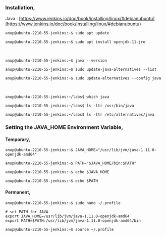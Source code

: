 ### Installation,

Java : [https://www.jenkins.io/doc/book/installing/linux/#debianubuntu](https://www.jenkins.io/doc/book/installing/linux/#debianubuntu)

`anup@ubuntu-2210-55-jenkins:~$ sudo apt update`  

`anup@ubuntu-2210-55-jenkins:~$ sudo apt install openjdk-11-jre`

<br>  

`anup@ubuntu-2210-55-jenkins:~$ java --version`  

`anup@ubuntu-2210-55-jenkins:~$ sudo update-java-alternatives --list`  

`anup@ubuntu-2210-55-jenkins:~$ sudo update-alternatives --config java`

<br>

`anup@ubuntu-2210-55-jenkins:~/labs$ which java` 

`anup@ubuntu-2210-55-jenkins:~/labs$ ls -ltr /usr/bin/java`  

`anup@ubuntu-2210-55-jenkins:~/labs$ ls -ltr /etc/alternatives/java`

### Setting the JAVA_HOME Environment Variable,

#### Temporary,

`anup@ubuntu-2210-55-jenkins:~$ JAVA_HOME="/usr/lib/jvm/java-1.11.0-openjdk-amd64"`  

`anup@ubuntu-2210-55-jenkins:~$ PATH="$JAVA_HOME/bin:$PATH"`  

`anup@ubuntu-2210-55-jenkins:~$ echo $JAVA_HOME`  

`anup@ubuntu-2210-55-jenkins:~$ echo $PATH`

#### Permanent,

`anup@ubuntu-2210-55-jenkins:~$ sudo nano ~/.profile`

```
# set PATH for JAVA
export JAVA_HOME=/usr/lib/jvm/java-1.11.0-openjdk-amd64 
export PATH=$PATH:/usr/lib/jvm/java-1.11.0-openjdk-amd64/bin
```

`anup@ubuntu-2210-55-jenkins:~$ source ~/.profile`

